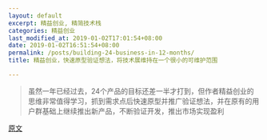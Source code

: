 ```yaml
---
layout: default
excerpt: 精益创业, 精简技术栈
categories: 精益创业
last_modified_at: 2019-01-02T17:01:54+08:00
date: 2019-01-02T16:51:54+08:00
permalink: /posts/building-24-business-in-12-months/
title: 精益创业，快速原型验证想法，将技术展维持在一个很小的可维护范围

---
```


> 虽然一年已经过去，24个产品的目标还差一半才打到，但作者精益创业的思维非常值得学习，抓到需求点后快速原型并推广验证想法，并在原有的用户群基础上继续推出新产品，不断验证开发，推出市场实现盈利

[原文](https://www.westvesey.com/why-were-building-24-businesses-in-12-months/)
